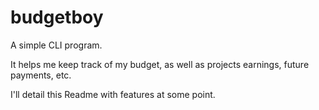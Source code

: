 # budgetboy

A simple CLI program.

It helps me keep track of my budget, as well as projects earnings, future payments, etc.

I'll detail this Readme with features at some point.
